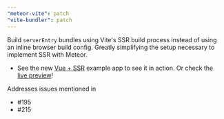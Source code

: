 ```yaml
---
"meteor-vite": patch
"vite-bundler": patch
---
```


Build `serverEntry` bundles using Vite's SSR build process instead of using an inline browser build config. Greatly
simplifying the setup necessary to implement SSR with Meteor.

- See the new [Vue + SSR](/examples/vue-ssr) example app to see it in action. Or check the [live preview](https://vue-ssr--meteor-vite.wcaserver.com)!   

Addresses issues mentioned in
- #195
- #215
